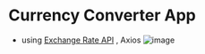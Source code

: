 # Currency Converter App
- using [Exchange Rate API](https://api.exchangerate-api.com/v4/latest/usd) , Axios
![image](https://github.com/harshiniakshaya/React-Mini-Projects/assets/149646981/17ef5301-a2a3-410b-9a4c-e761d3c0371f)
